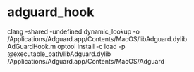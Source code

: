 # adguard_hook
clang -shared -undefined dynamic_lookup -o /Applications/Adguard.app/Contents/MacOS/libAdguard.dylib AdGuardHook.m
optool install -c load -p @executable_path/libAdguard.dylib /Applications/Adguard.app/Contents/MacOS/Adguard

